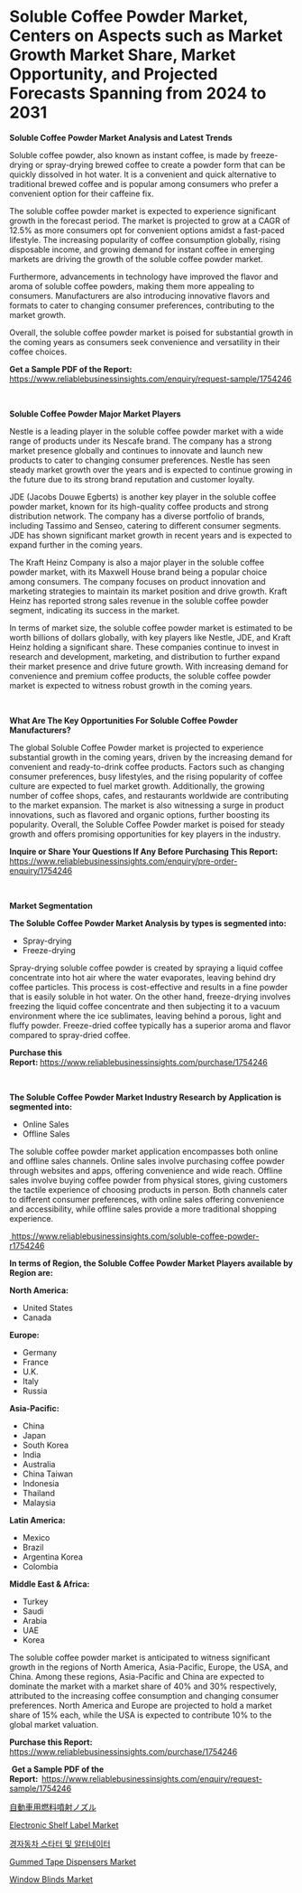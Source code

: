<p><h1>Soluble Coffee Powder Market, Centers on Aspects such as Market Growth Market Share, Market Opportunity, and Projected Forecasts Spanning from 2024 to 2031</h1></p><p><strong>Soluble Coffee Powder Market Analysis and Latest Trends</strong></p>
<p><p>Soluble coffee powder, also known as instant coffee, is made by freeze-drying or spray-drying brewed coffee to create a powder form that can be quickly dissolved in hot water. It is a convenient and quick alternative to traditional brewed coffee and is popular among consumers who prefer a convenient option for their caffeine fix.</p><p>The soluble coffee powder market is expected to experience significant growth in the forecast period. The market is projected to grow at a CAGR of 12.5% as more consumers opt for convenient options amidst a fast-paced lifestyle. The increasing popularity of coffee consumption globally, rising disposable income, and growing demand for instant coffee in emerging markets are driving the growth of the soluble coffee powder market.</p><p>Furthermore, advancements in technology have improved the flavor and aroma of soluble coffee powders, making them more appealing to consumers. Manufacturers are also introducing innovative flavors and formats to cater to changing consumer preferences, contributing to the market growth.</p><p>Overall, the soluble coffee powder market is poised for substantial growth in the coming years as consumers seek convenience and versatility in their coffee choices.</p></p>
<p><strong>Get a Sample PDF of the Report:&nbsp;</strong> <a href="https://www.reliablebusinessinsights.com/enquiry/request-sample/1754246">https://www.reliablebusinessinsights.com/enquiry/request-sample/1754246</a></p>
<p>&nbsp;</p>
<p><strong>Soluble Coffee Powder Major Market Players</strong></p>
<p><p>Nestle is a leading player in the soluble coffee powder market with a wide range of products under its Nescafe brand. The company has a strong market presence globally and continues to innovate and launch new products to cater to changing consumer preferences. Nestle has seen steady market growth over the years and is expected to continue growing in the future due to its strong brand reputation and customer loyalty.</p><p>JDE (Jacobs Douwe Egberts) is another key player in the soluble coffee powder market, known for its high-quality coffee products and strong distribution network. The company has a diverse portfolio of brands, including Tassimo and Senseo, catering to different consumer segments. JDE has shown significant market growth in recent years and is expected to expand further in the coming years.</p><p>The Kraft Heinz Company is also a major player in the soluble coffee powder market, with its Maxwell House brand being a popular choice among consumers. The company focuses on product innovation and marketing strategies to maintain its market position and drive growth. Kraft Heinz has reported strong sales revenue in the soluble coffee powder segment, indicating its success in the market.</p><p>In terms of market size, the soluble coffee powder market is estimated to be worth billions of dollars globally, with key players like Nestle, JDE, and Kraft Heinz holding a significant share. These companies continue to invest in research and development, marketing, and distribution to further expand their market presence and drive future growth. With increasing demand for convenience and premium coffee products, the soluble coffee powder market is expected to witness robust growth in the coming years.</p></p>
<p>&nbsp;</p>
<p><strong>What Are The Key Opportunities For Soluble Coffee Powder Manufacturers?</strong></p>
<p><p>The global Soluble Coffee Powder market is projected to experience substantial growth in the coming years, driven by the increasing demand for convenient and ready-to-drink coffee products. Factors such as changing consumer preferences, busy lifestyles, and the rising popularity of coffee culture are expected to fuel market growth. Additionally, the growing number of coffee shops, cafes, and restaurants worldwide are contributing to the market expansion. The market is also witnessing a surge in product innovations, such as flavored and organic options, further boosting its popularity. Overall, the Soluble Coffee Powder market is poised for steady growth and offers promising opportunities for key players in the industry.</p></p>
<p><strong>Inquire or Share Your Questions If Any Before Purchasing This Report:</strong> <a href="https://www.reliablebusinessinsights.com/enquiry/pre-order-enquiry/1754246">https://www.reliablebusinessinsights.com/enquiry/pre-order-enquiry/1754246</a></p>
<p>&nbsp;</p>
<p><strong>Market Segmentation</strong></p>
<p><strong>The Soluble Coffee Powder Market Analysis by types is segmented into:</strong></p>
<p><ul><li>Spray-drying</li><li>Freeze-drying</li></ul></p>
<p><p>Spray-drying soluble coffee powder is created by spraying a liquid coffee concentrate into hot air where the water evaporates, leaving behind dry coffee particles. This process is cost-effective and results in a fine powder that is easily soluble in hot water. On the other hand, freeze-drying involves freezing the liquid coffee concentrate and then subjecting it to a vacuum environment where the ice sublimates, leaving behind a porous, light and fluffy powder. Freeze-dried coffee typically has a superior aroma and flavor compared to spray-dried coffee.</p></p>
<p><strong>Purchase this Report:&nbsp;</strong><a href="https://www.reliablebusinessinsights.com/purchase/1754246">https://www.reliablebusinessinsights.com/purchase/1754246</a></p>
<p>&nbsp;</p>
<p><strong>The Soluble Coffee Powder Market Industry Research by Application is segmented into:</strong></p>
<p><ul><li>Online Sales</li><li>Offline Sales</li></ul></p>
<p><p>The soluble coffee powder market application encompasses both online and offline sales channels. Online sales involve purchasing coffee powder through websites and apps, offering convenience and wide reach. Offline sales involve buying coffee powder from physical stores, giving customers the tactile experience of choosing products in person. Both channels cater to different consumer preferences, with online sales offering convenience and accessibility, while offline sales provide a more traditional shopping experience.</p></p>
<p><a href="https://www.reliablebusinessinsights.com/soluble-coffee-powder-r1754246">&nbsp;https://www.reliablebusinessinsights.com/soluble-coffee-powder-r1754246</a></p>
<p><strong>In terms of Region, the Soluble Coffee Powder Market Players available by Region are:</strong></p>
<p>
    <p> <strong> North America: </strong>
        <ul>
            <li>United States</li>
            <li>Canada</li>
        </ul>
        </p> 
    <p> <strong> Europe: </strong>
        <ul>
            <li>Germany</li>
            <li>France</li>
            <li>U.K.</li>
            <li>Italy</li>
            <li>Russia</li>
        </ul>
        </p> 
    <p> <strong> Asia-Pacific: </strong>
        <ul>
            <li>China</li>
            <li>Japan</li>
            <li>South Korea</li>
            <li>India</li>
            <li>Australia</li>
            <li>China Taiwan</li>
            <li>Indonesia</li>
            <li>Thailand</li>
            <li>Malaysia</li>
        </ul>
        </p> 
    <p> <strong> Latin America: </strong>
        <ul>
            <li>Mexico</li>
            <li>Brazil</li>
            <li>Argentina Korea</li>
            <li>Colombia</li>
        </ul>
        </p> 
    <p> <strong> Middle East & Africa: </strong>
        <ul>
            <li>Turkey</li>
            <li>Saudi</li>
            <li>Arabia</li>
            <li>UAE</li>
            <li>Korea</li>
        </ul>
    </p>
    </p>
<p><p>The soluble coffee powder market is anticipated to witness significant growth in the regions of North America, Asia-Pacific, Europe, the USA, and China. Among these regions, Asia-Pacific and China are expected to dominate the market with a market share of 40% and 30% respectively, attributed to the increasing coffee consumption and changing consumer preferences. North America and Europe are projected to hold a market share of 15% each, while the USA is expected to contribute 10% to the global market valuation.</p></p>
<p><strong>Purchase this Report: </strong><a href="https://www.reliablebusinessinsights.com/purchase/1754246">https://www.reliablebusinessinsights.com/purchase/1754246</a></p>
<p>&nbsp;<strong>Get a Sample PDF of the Report:&nbsp;&nbsp;</strong><a href="https://www.reliablebusinessinsights.com/enquiry/request-sample/1754246">https://www.reliablebusinessinsights.com/enquiry/request-sample/1754246</a></p>
<p><strong></strong></p>
<p><p><a href="https://github.com/RodHoppe07/Market-Research-Report-List-2/blob/main/4275356140485.md">自動車用燃料噴射ノズル</a></p><p><a href="https://github.com/mooaaztarek/Market-Research-Report-List-1/blob/main/electronic-shelf-label-market.md">Electronic Shelf Label Market</a></p><p><a href="https://github.com/ahmadrevanz10/Market-Research-Report-List-1/blob/main/6003116148375.md">경자동차 스타터 및 알터네이터</a></p><p><a href="https://issuu.com/reportprime-2/docs/gummed-tape-dispensers-market-size-2030.pptx">Gummed Tape Dispensers Market</a></p><p><a href="https://github.com/zmnbyevx75/Market-Research-Report-List-1/blob/main/window-blinds-market.md">Window Blinds Market</a></p></p>